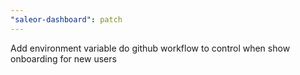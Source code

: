 ```yaml
---
"saleor-dashboard": patch
---
```


Add environment variable do github workflow to control when show onboarding for new users
